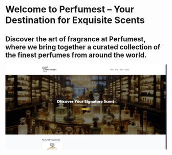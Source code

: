 # Welcome to Perfumest – Your Destination for Exquisite Scents

## Discover the art of fragrance at Perfumest, where we bring together a curated collection of the finest perfumes from around the world.

<p align="center">
  <a href="#">
    <img alt="/public/screenshot.jpg" src="/public/screenshot.jpg">
  </a>
</p>
